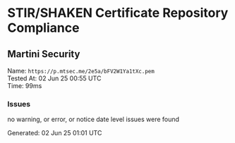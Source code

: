 # STIR/SHAKEN Certificate Repository Compliance

## Martini Security

Name: `https://p.mtsec.me/2e5a/bFV2W1Ya1tXc.pem`\
Tested At: 02 Jun 25 00:55 UTC\
Time: 99ms

### Issues

no warning, or error, or notice date level issues were found

Generated: 02 Jun 25 01:01 UTC